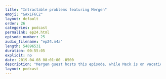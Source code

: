 ```yaml
---
title: "Intractable problems featuring Mergen"
emoji: "&#x1F6C2"
layout: default
order: 26
categories: podcast
permalink: ep24.html
episode_number: 25
audio_filename: "ep24.m4a"
length: 54896531
duration: 00:55:05
explicit: no
date: 2019-04-08 08:01:00 -0500
description: "Mergen guest hosts this episode, while Mack is on vacation, to talk about why so many of today's problems seem intractable and how we should be approaching these intractable problems."
layout: podcast
---
```

